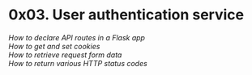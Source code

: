 <h1>0x03. User authentication service</h1>
<h6>
How to declare API routes in a Flask app <br/>
How to get and set cookies <br/>
How to retrieve request form data <br/>
How to return various HTTP status codes
</h6>